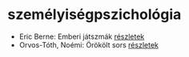 # személyiségpszichológia

- Eric Berne: Emberi játszmák [részletek](_details/Eric%20Berne.md#id_291)
- Orvos-Tóth, Noémi: Örökölt sors [részletek](_details/Orvos-T%C3%B3th%2C%20No%C3%A9mi.md#id_1290)